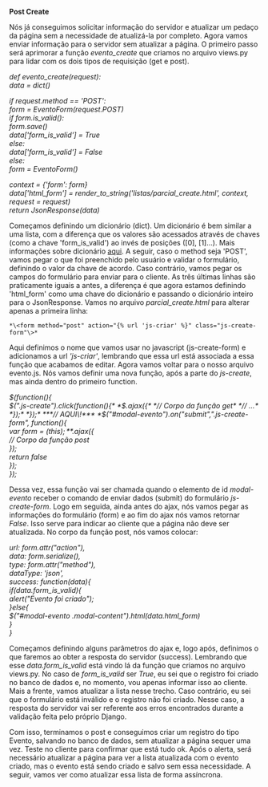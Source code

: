 **Post Create**

Nós já conseguimos solicitar informação do servidor e atualizar um pedaço da página sem a necessidade de atualizá-la por completo. Agora vamos enviar informação para o servidor sem atualizar a página. O primeiro passo será aprimorar a função *evento\_create* que criamos no arquivo views.py para lidar com os dois tipos de requisição (get e post).

*def evento\_create(request):*  
*data \= dict()*

*if request.method \== 'POST':*  
*form \= EventoForm(request.POST)*  
*if form.is\_valid():*  
*form.save()*  
*data\['form\_is\_valid'\] \= True*  
*else:*  
*data\['form\_is\_valid'\] \= False*  
*else:*  
*form \= EventoForm()*

*context \= {'form': form}*  
*data\['html\_form'\] \= render\_to\_string('listas/parcial\_create.html', context, request \= request)*  
*return JsonResponse(data)*

Começamos definindo um dicionário (dict). Um dicionário é bem similar a uma lista, com a diferença que os valores são acessados através de chaves (como a chave 'form\_is\_valid') ao invés de posições (\[0\], \[1\]...). Mais informações sobre dicionário [aqui](https://curso.grupysanca.com.br/pt/latest/dicionarios.html). A seguir, caso o method seja 'POST', vamos pegar o que foi preenchido pelo usuário e validar o formulário, definindo o valor da chave de acordo. Caso contrário, vamos pegar os campos do formulário para enviar para o cliente. As três últimas linhas são praticamente iguais a antes, a diferença é que agora estamos definindo 'html\_form' como uma chave do dicionário e passando o dicionário inteiro para o JsonResponse. Vamos no arquivo *parcial\_create.html* para alterar apenas a primeira linha:

	*\<form method="post" action="{% url 'js-criar' %}" class="js-create-form"\>*

Aqui definimos o nome que vamos usar no javascript (js-create-form) e adicionamos a url *'js-criar'*, lembrando que essa url está associada a essa função que acabamos de editar. Agora vamos voltar para o nosso arquivo evento.js. Nós vamos definir uma nova função, após a parte do *js-create*, mas ainda dentro do primeiro function.

*$(function(){*  
		*$(".js-create").click(function(){*  
			*$.ajax({*  
				*// Corpo da função get*  
				*// …*  
*});*  
*});*  
***// AQUI\!***  
*$("\#modal-evento").on("submit",".js-create-form", function(){*  
	*var form \= $(this);*  
	*$.ajax({*  
		*// Corpo da função post*  
*});*  
*return false*  
*});*  
*});*

Dessa vez, essa função vai ser chamada quando o elemento de id *modal-evento* receber o comando de enviar dados (submit) do formulário *js-create-form*. Logo em seguida, ainda antes do ajax, nós vamos pegar as informações do formulário (form) e ao fim do ajax nós vamos retornar *False*. Isso serve para indicar ao cliente que a página não deve ser atualizada. No corpo da função post, nós vamos colocar:

*url: form.attr("action"),*  
*data: form.serialize(),*  
*type: form.attr("method"),*  
*dataType: 'json',*  
*success: function(data){*  
*if(data.form\_is\_valid){*  
*alert("Evento foi criado");*  
*}else{*  
*$("\#modal-evento .modal-content").html(data.html\_form)*  
*}*  
            *}*

Começamos definindo alguns parâmetros do ajax e, logo após, definimos o que faremos ao obter a resposta do servidor (success). Lembrando que esse *data.form\_is\_valid* está vindo lá da função que criamos no arquivo views.py. No caso de *form\_is\_valid* ser *True*, eu sei que o registro foi criado no banco de dados e, no momento, vou apenas informar isso ao cliente. Mais a frente, vamos atualizar a lista nesse trecho. Caso contrário, eu sei que o formulário está inválido e o registro não foi criado. Nesse caso, a resposta do servidor vai ser referente aos erros encontrados durante a validação feita pelo próprio Django.

Com isso, terminamos o post e conseguimos criar um registro do tipo Evento, salvando no banco de dados, sem atualizar a página sequer uma vez. Teste no cliente para confirmar que está tudo ok. Após o alerta, será necessário atualizar a página para ver a lista atualizada com o evento criado, mas o evento está sendo criado e salvo sem essa necessidade. A seguir, vamos ver como atualizar essa lista de forma assíncrona.